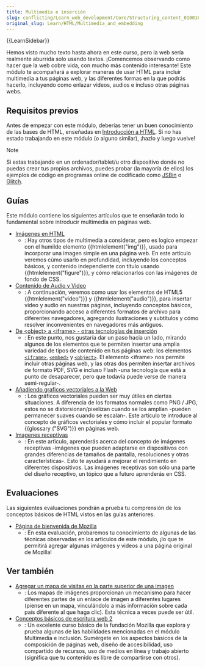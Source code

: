 ```yaml
---
title: Multimedia e inserción
slug: conflicting/Learn_web_development/Core/Structuring_content_010016f551c464adb3e557818ac7189b
original_slug: Learn/HTML/Multimedia_and_embedding
---
```


{{LearnSidebar}}

Hemos visto mucho texto hasta ahora en este curso, pero la web sería realmente aburrida solo usando textos. ¡Comencemos observando como hacer que la web cobre vida, con mucho más contenido interesante! Este módulo te acompañará a explorar maneras de usar HTML para incluir multimedia a tus páginas web, y las diferentes formas en la que podrás hacerlo, incluyendo como enlazar videos, audios e incluso otras páginas webs.

## Requisitos previos

Antes de empezar con este módulo, deberías tener un buen conocimiento de las bases de HTML, enseñadas en [Introducción a HTML](/es/docs/Learn/HTML/Introduction_to_HTML). Si no has estado trabajando en este módulo (o alguno similar), ¡hazlo y luego vuelve!

> [!NOTE]
> Si estas trabajando en un ordenador/tablet/u otro dispositivo donde no puedas crear tus propios archivos, puedes probar (la mayoría de ellos) los ejemplos de código en programas online de codificado como [JSBin](https://jsbin.com/) o [Glitch](https://glitch.com/).

## Guías

Este módulo contiene los siguientes artículos que te enseñarán todo lo fundamental sobre introducir multimedia en páginas web.

- [Imágenes en HTML](/es/docs/Learn/HTML/Multimedia_and_embedding/Images_in_HTML)
  - : Hay otros tipos de multimedia a considerar, pero es logico empezar con el humilde elemento {{htmlelement("img")}}, usado para incorporar una imagen simple en una página web. En este artículo veremos cúmo usarlo en profundidad, incluyendo los conceptos básicos, y contenido independiente con título usando {{htmlelement("figure")}}, y cómo relacionarlos con las imágenes de fondo de CSS.
- [Contenido de Audio y Video](/es/docs/Learn/HTML/Multimedia_and_embedding/Video_and_audio_content)
  - : A continuación, veremos como usar los elementos de HTML5 {{htmlelement("video")}} y {{htmlelement("audio")}}, para insertar video y audio en nuestras páginas, incluyendo conceptos básicos, proporcionando acceso a diferentes formatos de archivo para diferentes navegadores, agregando ilustraciones y subtítulos y cómo resolver inconvenientes en navegadores más antiguos.
- [De \<object> a \<iframe> - otras tecnologías de inserción](/es/docs/Learn/HTML/Multimedia_and_embedding/Other_embedding_technologies)
  - : En este punto, nos gustaría dar un paso hacia un lado, mirando algunos de los elementos que te permiten insertar una amplia variedad de tipos de contenido en tus páginas web: los elementos [`<iframe>`](/es/docs/Web/HTML/Element/iframe), [`<embed>`](/es/docs/Web/HTML/Element/embed) y [`<object>`](/es/docs/Web/HTML/Element/object).
    El elemento &lt;iframe&gt; nos permite incluir otras páginas web, y las otras dos permiten insertar archivos de formato PDF, SVG e incluso Flash -una tecnología que está a punto de desaparecer, pero que todavía puede verse de manera semi-regular-.
- [Añadiendo graficos vectoriales a la Web](/es/docs/Learn/HTML/Multimedia_and_embedding/Adding_vector_graphics_to_the_Web)
  - : Los gráficos vectoriales pueden ser muy útiles en ciertas situaciones. A diferencia de los formatos normales como PNG / JPG, estos no se distorsionan/pixelizan cuando se los amplían -pueden permanecer suaves cuando se escalan-. Este artículo te introduce al concepto de gráficos vectoriales y cómo incluir el popular formato {{glossary ("SVG")}} en páginas web.
- [Imagenes receptivas](/es/docs/Learn/HTML/Multimedia_and_embedding/Responsive_images)
  - : En este artìculo, aprenderás acerca del concepto de imágenes receptivas -imágenes que pueden adaptarse en dispositivos con grandes diferencias de tamaños de pantalla, resoluciones y otras características-. Esto te ayudará a mejorar el rendimiento en diferentes dispositivos. Las imágenes receptivas son sólo una parte del diseño receptivo, un tópico que a futuro aprenderás en CSS.

## Evaluaciones

Las siguientes evaluaciones pondrán a prueba tu comprensión de los conceptos básicos de HTML vistos en las guías anteriores.

- [Página de bienvenida de Mozilla](/es/docs/Learn/HTML/Multimedia_and_embedding/Mozilla_splash_page)
  - : En esta evaluación, probaremos tu conocimiento de algunas de las técnicas observadas en los artículos de este módulo, ¡lo que te permitirá agregar algunas imágenes y videos a una página original de Mozilla!

## Ver también

- [Agregar un mapa de visitas en la parte superior de una imagen](/es/docs/Learn/HTML/Howto/Add_a_hit_map_on_top_of_an_image)
  - : Los mapas de imágenes proporcionan un mecanismo para hacer diferentes partes de un enlace de imagen a diferentes lugares (piense en un mapa, vinculándolo a más información sobre cada país diferente al que haga clic). Esta técnica a veces puede ser útil.
- [Conceptos básicos de escritura web 2](https://learning.mozilla.org/en-US/activities/web-lit-basics-two/)
  - : Un excelente curso básico de la fundación Mozilla que explora y prueba algunas de las habilidades mencionadas en el módulo Multimedia e inclusión. Sumérgete en los aspectos básicos de la composición de páginas web, diseño de accesibilidad, uso compartido de recursos, uso de medios en línea y trabajo abierto (significa que tu contenido es libre de compartirse con otros).
